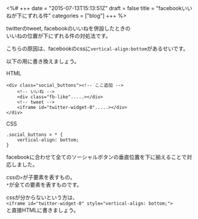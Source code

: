 <%#
+++
date = "2015-07-13T15:13:51Z"
draft = false
title = "facebookいいねが下にずれる件"
categories = ["blog"]
+++
%>


twitterのtweet, facebookのいいねを併設したときの<br>
いいねの位置が下にずれる件の対処法です。

こちらの原因は、facebookのcssに`vertical-align:bottom`があるせいです。<br>

以下の用に書き換えましょう。

HTML

```
<div class="social_buttons"><!-- ここ追加 -->
    <!-- いいね -->
    <div class="fb-like".....></div>
    <!-- tweet -->
    <iframe id="twitter-widget-0".....></div>
</div>
```

CSS

```
.social_buttons > * {
    vertical-align: bottom;
}
```

facebookに合わせて全てのソーシャルボタンの垂直位置を下に揃えることで対応しました。

cssの`>`が子要素を表すもの。<br>
`*`が全ての要素を表すものです。

cssが分からないという方は、<br>
`<iframe id="twitter-widget-0" style="vertical-align: bottom;">`<br>
と直接HTMLに書きましょう。


